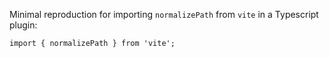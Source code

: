 Minimal reproduction for importing `normalizePath` from `vite` in a Typescript plugin:

```
import { normalizePath } from 'vite';
```
